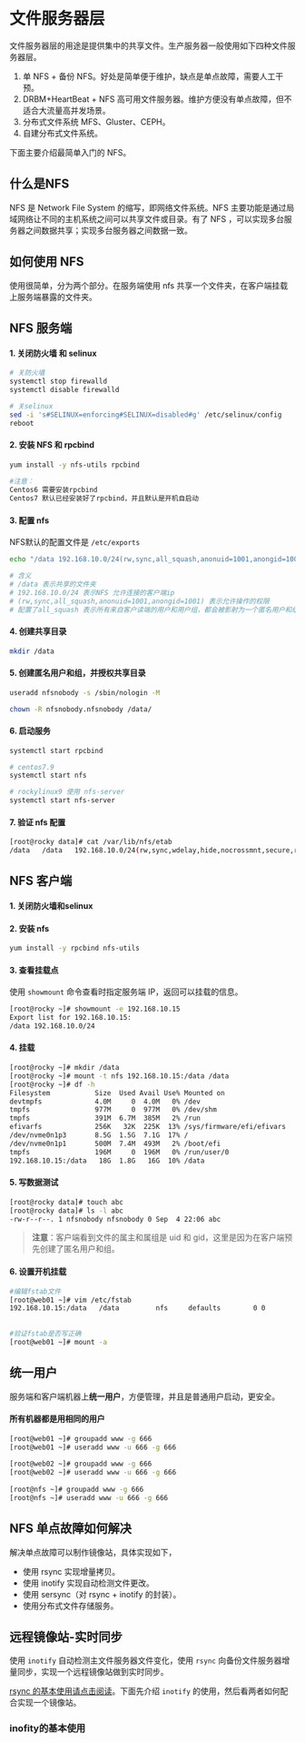 # 文件服务器层

文件服务器层的用途是提供集中的共享文件。生产服务器一般使用如下四种文件服务器层。

1. 单 NFS + 备份 NFS。好处是简单便于维护，缺点是单点故障，需要人工干预。
2. DRBM+HeartBeat + NFS 高可用文件服务器。维护方便没有单点故障，但不适合大流量高并发场景。
3. 分布式文件系统 MFS、Gluster、CEPH。
4. 自建分布式文件系统。

下面主要介绍最简单入门的 NFS。



## 什么是NFS

NFS 是 Network File System 的缩写，即网络文件系统。NFS 主要功能是通过局域网络让不同的主机系统之间可以共享文件或目录。有了 NFS ，可以实现多台服务器之间数据共享；实现多台服务器之间数据一致。



## 如何使用 NFS

使用很简单，分为两个部分。在服务端使用 nfs 共享一个文件夹，在客户端挂载上服务端暴露的文件夹。



## NFS 服务端

#### 1. 关闭防火墙 和 selinux

~~~bash
# 关防火墙
systemctl stop firewalld
systemctl disable firewalld

# 关selinux
sed -i 's#SELINUX=enforcing#SELINUX=disabled#g' /etc/selinux/config
reboot
~~~

#### 2. 安装 NFS 和 rpcbind

~~~bash
yum install -y nfs-utils rpcbind
 
#注意：
Centos6 需要安装rpcbind
Centos7 默认已经安装好了rpcbind，并且默认是开机自启动
~~~

#### 3. 配置 nfs

NFS默认的配置文件是 `/etc/exports`

~~~bash
echo "/data 192.168.10.0/24(rw,sync,all_squash,anonuid=1001,anongid=1001)" > /etc/exports

# 含义
# /data 表示共享的文件夹
# 192.168.10.0/24 表示NFS 允许连接的客户端ip
# (rw,sync,all_squash,anonuid=1001,anongid=1001) 表示允许操作的权限
# 配置了all_squash 表示所有来自客户读端的用户和用户组，都会被影射为一个匿名用户和组
~~~

#### 4. 创建共享目录

~~~bash
mkdir /data
~~~

#### 5. 创建匿名用户和组，并授权共享目录

~~~bash
useradd nfsnobody -s /sbin/nologin -M

chown -R nfsnobody.nfsnobody /data/
~~~

#### 6. 启动服务

~~~bash
systemctl start rpcbind

# centos7.9
systemctl start nfs

# rockylinux9 使用 nfs-server
systemctl start nfs-server
~~~

#### 7. 验证 nfs 配置

~~~bash
[root@rocky data]# cat /var/lib/nfs/etab
/data	/data	192.168.10.0/24(rw,sync,wdelay,hide,nocrossmnt,secure,root_squash,all_squash,no_subtree_check,secure_locks,acl,no_pnfs,anonuid=1001,anongid=1001,sec=sys,rw,secure,root_squash,all_squash)
~~~



## NFS 客户端

#### 1. 关闭防火墙和selinux

#### 2. 安装 nfs

~~~bash
yum install -y rpcbind nfs-utils
~~~

#### 3. 查看挂载点

使用 `showmount` 命令查看时指定服务端 IP，返回可以挂载的信息。

~~~bash
[root@rocky ~]# showmount -e 192.168.10.15
Export list for 192.168.10.15:
/data 192.168.10.0/24
~~~

#### 4. 挂载

~~~bash
[root@rocky ~]# mkdir /data
[root@rocky ~]# mount -t nfs 192.168.10.15:/data /data
[root@rocky ~]# df -h
Filesystem           Size  Used Avail Use% Mounted on
devtmpfs             4.0M     0  4.0M   0% /dev
tmpfs                977M     0  977M   0% /dev/shm
tmpfs                391M  6.7M  385M   2% /run
efivarfs             256K   32K  225K  13% /sys/firmware/efi/efivars
/dev/nvme0n1p3       8.5G  1.5G  7.1G  17% /
/dev/nvme0n1p1       500M  7.4M  493M   2% /boot/efi
tmpfs                196M     0  196M   0% /run/user/0
192.168.10.15:/data   18G  1.8G   16G  10% /data
~~~

#### 5. 写数据测试

~~~bash
[root@rocky data]# touch abc
[root@rocky data]# ls -l abc
-rw-r--r--. 1 nfsnobody nfsnobody 0 Sep  4 22:06 abc
~~~

>**注意**：客户端看到文件的属主和属组是 uid 和 gid，这里是因为在客户端预先创建了匿名用户和组。

#### 6. 设置开机挂载

~~~bash
#编辑fstab文件
[root@web01 ~]# vim /etc/fstab
192.168.10.15:/data   /data         nfs     defaults        0 0
 
 
#验证fstab是否写正确
[root@web01 ~]# mount -a
~~~



## 统一用户

 服务端和客户端机器上**统一用户**，方便管理，并且是普通用户启动，更安全。

#### 所有机器都是用相同的用户

~~~bash
[root@web01 ~]# groupadd www -g 666
[root@web01 ~]# useradd www -u 666 -g 666
 
[root@web02 ~]# groupadd www -g 666
[root@web02 ~]# useradd www -u 666 -g 666
 
[root@nfs ~]# groupadd www -g 666
[root@nfs ~]# useradd www -u 666 -g 666
~~~





## NFS 单点故障如何解决

解决单点故障可以制作镜像站，具体实现如下，

- 使用 rsync 实现增量拷贝。
- 使用 inotify 实现自动检测文件更改。
- 使用 sersync（对 rsync + inotify 的封装）。
- 使用分布式文件存储服务。



## 远程镜像站-实时同步

使用 `inotify` 自动检测主文件服务器文件变化，使用 `rsync` 向备份文件服务器增量同步，实现一个远程镜像站做到实时同步。

[rsync 的基本使用请点击阅读](../../linux/services/rsync/index.html)。下面先介绍 `inotify` 的使用，然后看两者如何配合实现一个镜像站。



### inofity的基本使用







